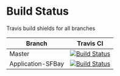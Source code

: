 # Build Status

Travis build shields for all branches

| Branch		    | Travis CI 	|
| ------------- | ------------- |
| Master		    | [![Build Status](https://travis-ci.org/LBNL-UCB-STI/beam.svg?branch=master)](https://travis-ci.org/LBNL-UCB-STI/beam) |
| Application-SFBay	  	| [![Build Status](https://travis-ci.org/LBNL-UCB-STI/beam.svg?branch=application-sfbay)](https://travis-ci.org/LBNL-UCB-STI/beam) |
